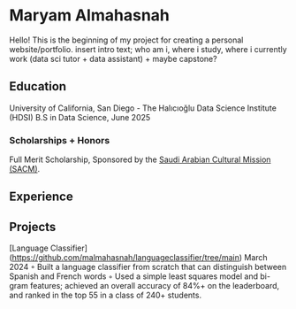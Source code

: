 # Maryam Almahasnah

Hello! This is the beginning of my project for creating a personal website/portfolio. insert intro text; who am i, where i study, where i currently work (data sci tutor + data assistant) + maybe capstone?

## Education

University of California, San Diego - The Halıcıoğlu Data Science Institute (HDSI) 
B.S in Data Science, June 2025

### Scholarships + Honors
Full Merit Scholarship, Sponsored by the [Saudi Arabian Cultural Mission \(SACM\)](https://www.sacm.org/).

## Experience


## Projects

[Language Classifier] (https://github.com/malmahasnah/languageclassifier/tree/main)								March 2024
◦ Built a language classifier from scratch that can distinguish between Spanish and French words
◦ Used a simple least squares model and bi-gram features; achieved an overall accuracy of 84%+ on the leaderboard, and ranked in the top 55 in a class of 240+ students.
